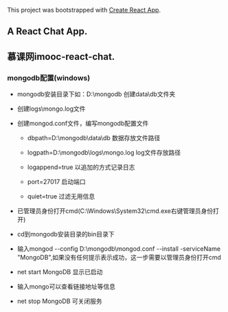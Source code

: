 This project was bootstrapped with [Create React App](https://github.com/facebookincubator/create-react-app).

## A React Chat App.

## 慕课网imooc-react-chat.

### mongodb配置(windows)

- mongodb安装目录下如：D:\mongodb 创建data\db文件夹

- 创建logs\mongo.log文件

- 创建mongod.conf文件，编写mongodb配置文件

  - dbpath=D:\mongodb\data\db  数据存放文件路径

  - logpath=D:\mongodb\logs\mongo.log  log文件存放路径

  - logappend=true  以追加的方式记录日志

  - port=27017  启动端口

  - quiet=true  过滤无用信息

- 已管理员身份打开cmd(C:\Windows\System32\cmd.exe右键管理员身份打开)

- cd到mongodb安装目录的bin目录下

- 输入mongod --config D:\mongodb\mongod.conf --install -serviceName "MongoDB",如果没有任何提示表示成功，这一步需要以管理员身份打开cmd

- net start MongoDB 显示已启动

- 输入mongo可以查看链接地址等信息
   
- net stop MongoDB 可关闭服务